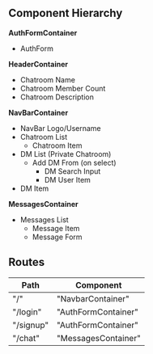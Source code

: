 ## Component Hierarchy

**AuthFormContainer**
  - AuthForm

**HeaderContainer**
  - Chatroom Name
  - Chatroom Member Count
  - Chatroom Description

**NavBarContainer**
  - NavBar Logo/Username
  - Chatroom List
    - Chatroom Item
  - DM List (Private Chatroom)
    - Add DM From (on select)
      - DM Search Input
      - DM User Item
  - DM Item

**MessagesContainer**
  - Messages List
    - Message Item
    - Message Form

## Routes

|Path   | Component   |
|-------|-------------|
| "/" | "NavbarContainer" |
| "/login" | "AuthFormContainer" |
| "/signup" | "AuthFormContainer" |
| "/chat" | "MessagesContainer" |
